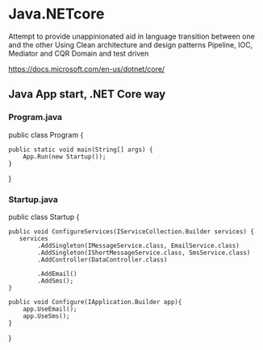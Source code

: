 # Java.NETcore
Attempt to provide unappinionated aid in language transition between one and the other
Using Clean architecture and design patterns
Pipeline, IOC, Mediator and CQR
Domain and test driven

https://docs.microsoft.com/en-us/dotnet/core/

## Java App start, .NET Core way

### Program.java

public class Program {

    public static void main(String[] args) {
        App.Run(new Startup());
    }
}


### Startup.java
public class Startup {

    public void ConfigureServices(IServiceCollection.Builder services) {
       services
            .AddSingleton(IMessageService.class, EmailService.class)
            .AddSingleton(IShortMessageService.class, SmsService.class)
            .AddController(DataController.class)

            .AddEmail()
            .AddSms();
    }
    
    public void Configure(IApplication.Builder app){
        app.UseEmail();
        app.UseSms();
    }
}



